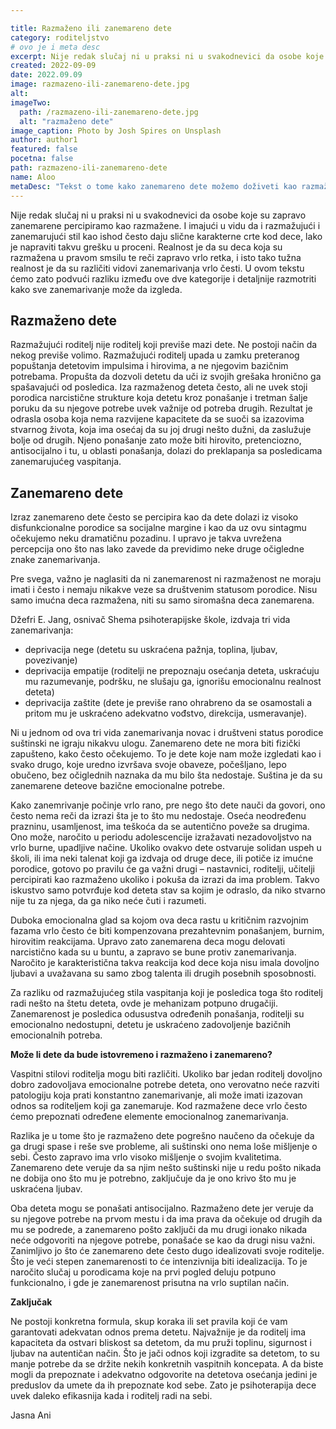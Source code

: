 ```yaml
---

title: Razmaženo ili zanemareno dete
category: roditeljstvo
# ovo je i meta desc
excerpt: Nije redak slučaj ni u praksi ni u svakodnevici da osobe koje su zapravo zanemarene percipiramo kao razmažene.
created: 2022-09-09
date: 2022.09.09
image: razmazeno-ili-zanemareno-dete.jpg
alt:
imageTwo:
  path: /razmazeno-ili-zanemareno-dete.jpg
  alt: "razmaženo dete"
image_caption: Photo by Josh Spires on Unsplash
author: author1
featured: false
pocetna: false
path: razmazeno-ili-zanemareno-dete
name: Aloo
metaDesc: "Tekst o tome kako zanemareno dete možemo doživeti kao razmaženo."
---
```



Nije redak slučaj ni u praksi ni u svakodnevici da osobe koje su zapravo zanemarene
percipiramo kao razmažene. I imajući u vidu da i razmažujući i zanemarujući stil kao ishod
često daju slične karakterne crte kod dece, lako je napraviti takvu grešku u proceni. Realnost
je da su deca koja su razmažena u pravom smsilu te reči zapravo vrlo retka, i isto tako tužna
realnost je da su različiti vidovi zanemarivanja vrlo česti. U ovom tekstu ćemo zato podvući
razliku između ove dve kategorije i detaljnije razmotriti kako sve zanemarivanje može da
izgleda.

## Razmaženo dete

Razmažujući roditelj nije roditelj koji previše mazi dete. Ne postoji način da nekog previše
volimo. Razmažujući roditelj upada u zamku preteranog popuštanja detetovim impulsima i
hirovima, a ne njegovim bazičnim potrebama. Propušta da dozvoli detetu da uči iz svojih
grešaka hronično ga spašavajući od posledica. Iza razmaženog deteta često, ali ne uvek stoji
porodica narcistične strukture koja detetu kroz ponašanje i tretman šalje poruku da su njegove
potrebe uvek važnije od potreba drugih. Rezultat je odrasla osoba koja nema razvijene
kapacitete da se suoči sa izazovima stvarnog života, koja ima osećaj da su joj drugi nešto
dužni, da zaslužuje bolje od drugih. Njeno ponašanje zato može biti hirovito, pretenciozno,
antisocijalno i tu, u oblasti ponašanja, dolazi do preklapanja sa posledicama zanemarujućeg
vaspitanja.

## Zanemareno dete

Izraz zanemareno dete često se percipira kao da dete dolazi iz visoko disfunkcionalne
porodice sa socijalne margine i kao da uz ovu sintagmu očekujemo neku dramatičnu
pozadinu. I upravo je takva uvrežena percepcija ono što nas lako zavede da previdimo neke
druge očigledne znake zanemarivanja.

Pre svega, važno je naglasiti da ni zanemarenost ni razmaženost ne moraju imati i često i
nemaju nikakve veze sa društvenim statusom porodice. Nisu samo imućna deca razmažena,
niti su samo siromašna deca zanemarena.

Džefri E. Jang, osnivač Shema psihoterapijske škole, izdvaja tri vida zanemarivanja:
- deprivacija nege (detetu su uskraćena pažnja, toplina, ljubav, povezivanje)
- deprivacija empatije (roditelji ne prepoznaju osećanja deteta, uskraćuju mu razumevanje, podršku, ne slušaju ga, ignorišu emocionalnu realnost deteta)
- deprivacija zaštite (dete je previše rano ohrabreno da se osamostali a pritom mu je uskraćeno adekvatno vođstvo, direkcija, usmeravanje).

Ni u jednom od ova tri vida zanemarivanja novac i društveni status porodice suštinski ne
igraju nikakvu ulogu. Zanemareno dete ne mora biti fizički zapušteno, kako često očekujemo.
To je dete koje nam može izgledati kao i svako drugo, koje uredno izvršava svoje obaveze,
počešljano, lepo obučeno, bez očiglednih naznaka da mu bilo šta nedostaje. Suština je da su
zanemarene deteove bazične emocionalne potrebe.

Kako zanemrivanje počinje vrlo rano, pre nego što dete nauči da govori, ono često nema reči
da izrazi šta je to što mu nedostaje. Oseća neodređenu prazninu, usamljenost, ima teškoća da
se autentično poveže sa drugima. Ono može, naročito u periodu adolescencije izražavati
nezadovoljstvo na vrlo burne, upadljive načine. Ukoliko ovakvo dete ostvaruje solidan uspeh
u školi, ili ima neki talenat koji ga izdvaja od druge dece, ili potiče iz imućne porodice,
gotovo po pravilu će ga važni drugi – nastavnici, roditelji, učitelji percipirati kao razmaženo
ukoliko i pokuša da izrazi da ima problem. Takvo iskustvo samo potvrđuje kod deteta stav sa
kojim je odraslo, da niko stvarno nije tu za njega, da ga niko neće čuti i razumeti.

Duboka emocionalna glad sa kojom ova deca rastu u kritičnim razvojnim fazama vrlo često
će biti kompenzovana prezahtevnim ponašanjem, burnim, hirovitim reakcijama. Upravo zato
zanemarena deca mogu delovati narcistično kada su u buntu, a zapravo se bune protiv
zanemarivanja. Naročito je karakteristična takva reakcija kod dece koja nisu imala dovoljno
ljubavi a uvažavana su samo zbog talenta ili drugih posebnih sposobnosti.

Za razliku od razmažujućeg stila vaspitanja koji je posledica toga što roditelj radi nešto na
štetu deteta, ovde je mehanizam potpuno drugačiji. Zanemarenost je posledica odusustva
određenih ponašanja, roditelji su emocionalno nedostupni, detetu je uskraćeno zadovoljenje
bazičnih emocionalnih potreba.

**Može li dete da bude istovremeno i razmaženo i zanemareno?**

Vaspitni stilovi roditelja mogu biti različiti. Ukoliko bar jedan roditelj dovoljno dobro
zadovoljava emocionalne potrebe deteta, ono verovatno neće razviti patologiju koja prati
konstantno zanemarivanje, ali može imati izazovan odnos sa roditeljem koji ga zanemaruje.
Kod razmažene dece vrlo često ćemo prepoznati određene elemente emocionalnog
zanemarivanja.

Razlika je u tome što je razmaženo dete pogrešno naučeno da očekuje da ga drugi spase i reše
sve probleme, ali suštinski ono nema loše mišljenje o sebi. Često zapravo ima vrlo visoko
mišljenje o svojim kvalitetima. Zanemareno dete veruje da sa njim nešto suštinski nije u redu
pošto nikada ne dobija ono što mu je potrebno, zaključuje da je ono krivo što mu je uskraćena
ljubav.

Oba deteta mogu se ponašati antisocijalno. Razmaženo dete jer veruje da su njegove potrebe
na prvom mestu i da ima prava da očekuje od drugih da mu se podrede, a zanemareno pošto
zaključi da mu drugi ionako nikada neće odgovoriti na njegove potrebe, ponašaće se kao da
drugi nisu važni.
Zanimljivo jo što će zanemareno dete često dugo idealizovati svoje roditelje. Što je veći
stepen zanemarenosti to će intenzivnija biti idealizacija. To je naročito slučaj u porodicama
koje na prvi pogled deluju potpuno funkcionalno, i gde je zanemarenost prisutna na vrlo
suptilan način.


**Zaključak**

Ne postoji konkretna formula, skup koraka ili set pravila koji će vam garantovati adekvatan
odnos prema detetu. Najvažnije je da roditelj ima kapaciteta da ostvari bliskost sa detetom, da
mu pruži toplinu, sigurnost i ljubav na autentičan način. Što je jači odnos koji izgradite sa
detetom, to su manje potrebe da se držite nekih konkretnih vaspitnih koncepata. A da biste
mogli da prepoznate i adekvatno odgovorite na detetova osećanja jedini je preduslov da
umete da ih prepoznate kod sebe. Zato je psihoterapija dece uvek daleko efikasnija kada i
roditelj radi na sebi.

Jasna Ani



